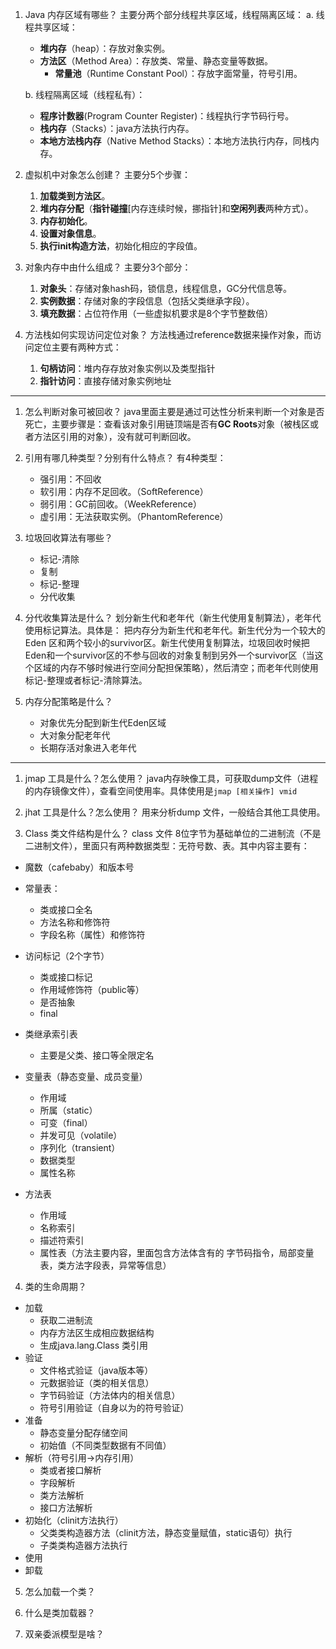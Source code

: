 1. Java 内存区域有哪些？
   主要分两个部分线程共享区域，线程隔离区域：
   a. 线程共享区域：
   - **堆内存**（heap）：存放对象实例。
   - **方法区**（Method Area）：存放类、常量、静态变量等数据。
      - **常量池**（Runtime Constant Pool）：存放字面常量，符号引用。

   b. 线程隔离区域（线程私有）：
     - **程序计数器**(Program Counter Register)：线程执行字节码行号。
     - **栈内存**（Stacks）：java方法执行内存。
     - **本地方法栈内存**（Native Method Stacks）：本地方法执行内存，同栈内存。
 
2. 虚拟机中对象怎么创建？
   主要分5个步骤：
   1. **加载类到方法区**。
   2. **堆内存分配**（**指针碰撞**[内存连续时候，挪指针]和**空闲列表**两种方式）。
   3. **内存初始化**。
   4. **设置对象信息**。
   5. **执行init构造方法**，初始化相应的字段值。

3. 对象内存中由什么组成？
   主要分3个部分：
   1. **对象头**：存储对象hash码，锁信息，线程信息，GC分代信息等。
   2. **实例数据**：存储对象的字段信息（包括父类继承字段）。
   3. **填充数据**：占位符作用（一些虚拟机要求是8个字节整数倍）

4. 方法栈如何实现访问定位对象？
   方法栈通过reference数据来操作对象，而访问定位主要有两种方式：
   1. **句柄访问**：堆内存存放对象实例以及类型指针
   2. **指针访问**：直接存储对象实例地址

---
1. 怎么判断对象可被回收？
  java里面主要是通过可达性分析来判断一个对象是否死亡，主要步骤是：查看该对象引用链顶端是否有**GC Roots**对象（被栈区或者方法区引用的对象），没有就可判断回收。
  
2. 引用有哪几种类型？分别有什么特点？
   有4种类型：
   - 强引用：不回收
   - 软引用：内存不足回收。（SoftReference）
   - 弱引用：GC前回收。（WeekReference）
   - 虚引用：无法获取实例。（PhantomReference）
3. 垃圾回收算法有哪些？
   - 标记-清除
   - 复制
   - 标记-整理
   - 分代收集 

4. 分代收集算法是什么？
   划分新生代和老年代（新生代使用复制算法），老年代使用标记算法。具体是：
   把内存分为新生代和老年代。新生代分为一个较大的Eden 区和两个较小的survivor区。新生代使用复制算法，垃圾回收时候把Eden和一个survivor区的不参与回收的对象复制到另外一个survivor区（当这个区域的内存不够时候进行空间分配担保策略），然后清空；而老年代则使用标记-整理或者标记-清除算法。

5. 内存分配策略是什么？
   - 对象优先分配到新生代Eden区域
   - 大对象分配老年代
   - 长期存活对象进入老年代

---
1. jmap 工具是什么？怎么使用？
java内存映像工具，可获取dump文件（进程的内存镜像文件），查看空间使用率。具体使用是`jmap [相关操作] vmid`

2. jhat 工具是什么？怎么使用？
用来分析dump 文件，一般结合其他工具使用。

3. Class 类文件结构是什么？
class 文件 8位字节为基础单位的二进制流（不是二进制文件），里面只有两种数据类型：无符号数、表。其中内容主要有：
- 魔数（cafebaby）和版本号
- 常量表：
  - 类或接口全名
  - 方法名称和修饰符
  - 字段名称（属性）和修饰符
- 访问标记（2个字节）
  - 类或接口标记
  - 作用域修饰符（public等）
  - 是否抽象
  - final
- 类继承索引表
  - 主要是父类、接口等全限定名
  
- 变量表（静态变量、成员变量）
  - 作用域
  - 所属（static）
  - 可变（final）
  - 并发可见（volatile）
  - 序列化（transient）
  - 数据类型
  - 属性名称
  
- 方法表

  - 作用域
  - 名称索引
  - 描述符索引
  - 属性表（方法主要内容，里面包含方法体含有的 字节码指令，局部变量表，类方法字段表，异常等信息）
  
4. 类的生命周期？

- 加载
  - 获取二进制流
  - 内存方法区生成相应数据结构
  - 生成java.lang.Class 类引用
- 验证
  - 文件格式验证（java版本等）
  - 元数据验证（类的相关信息）
  - 字节码验证（方法体内的相关信息）
  - 符号引用验证（自身以为的符号验证）
- 准备
  - 静态变量分配存储空间
  - 初始值（不同类型数据有不同值）
- 解析（符号引用->内存引用）
  - 类或者接口解析
  - 字段解析
  - 类方法解析
  - 接口方法解析
- 初始化（clinit方法执行）
  - 父类类构造器方法（clinit方法，静态变量赋值，static语句）执行
  - 子类类构造器方法执行
- 使用
- 卸载
5. 怎么加载一个类？

6. 什么是类加载器？
7. 双亲委派模型是啥？